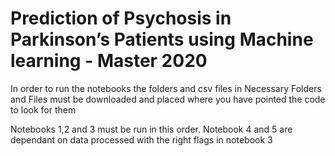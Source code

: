 # Prediction of Psychosis in Parkinson’s Patients using Machine learning - Master 2020

In order to run the notebooks the folders and csv files in Necessary Folders and Files must be downloaded and placed where you have pointed the code to look for them

Notebooks 1,2 and 3 must be run in this order. Notebook 4 and 5 are dependant on data processed with the right flags in notebook 3
